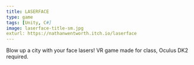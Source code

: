 ```yaml
---
title: LASERFACE
type: game
tags: [Unity, C#]
image: laserface-title-sm.jpg
exturl: https://nathanwentworth.itch.io/laserface
---
```

Blow up a city with your face lasers! VR game made for class, Oculus DK2 required.